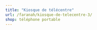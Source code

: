 ```yaml
---
title: "Kiosque de télécentre"
url: /faranah/kiosque-de-telecentre-3/
shop: téléphone portable
---
```

